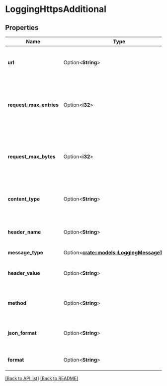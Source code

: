 # LoggingHttpsAdditional

## Properties

Name | Type | Description | Notes
------------ | ------------- | ------------- | -------------
**url** | Option<**String**> | The URL to send logs to. Must use HTTPS. Required. | 
**request_max_entries** | Option<**i32**> | The maximum number of logs sent in one request. Defaults `0` (10k). | [default to 0]
**request_max_bytes** | Option<**i32**> | The maximum number of bytes sent in one request. Defaults `0` (100MB). | [default to 0]
**content_type** | Option<**String**> | Content type of the header sent with the request. | [default to null]
**header_name** | Option<**String**> | Name of the custom header sent with the request. | [default to null]
**message_type** | Option<[**crate::models::LoggingMessageType**](LoggingMessageType.md)> |  | 
**header_value** | Option<**String**> | Value of the custom header sent with the request. | [default to null]
**method** | Option<**String**> | HTTP method used for request. | [default to Method_POST]
**json_format** | Option<**String**> | Enforces valid JSON formatting for log entries. | 
**format** | Option<**String**> | A Fastly [log format string](https://docs.fastly.com/en/guides/custom-log-formats). | [default to %h %l %u %t "%r" %&gt;s %b]

[[Back to API list]](../README.md#documentation-for-api-endpoints) [[Back to README]](../README.md)



